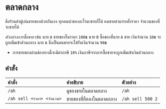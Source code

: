 # ตลาดกลาง
คือร้านค้าผู้เล่นขายของด้วยกันเอง ทุกคนนำของอะไรมาขายก็ได้ คนขายสามารถตั้งราคา จำนวนของที่จะขายได้

*ตัวอย่างการซื้อขาย* เช่น นาย `A` ขายของในราคา `100฿` นาย `B` ซื้อของที่นาย `A` ขาย เงินจำนวน `10฿` จะถูกเพิ่มเข้าส่วนกลาง นาย `A` ซึ่งเป็นคนขายจะได้รับเงินจำนวน `90฿`
- การขายของผ่านช่องทางนี้จะมีค่าภาษี `10%` เงินภาษีจากการซื้อขายจะถูกเพิ่มเข้าเงินส่วนกลาง

## คำสั่ง 

| คำสั่ง | คำอธิบาย | ตัวอย่าง |
| :-- | :-- | :-- |
| `/ah` | ดูของขายในตลาดกลาง | `/ah` |
| `/ah sell <ราคา> <จำนวน>` | ขายของที่ถือลงในตลาดกลาง | `/ah sell 500 2` |
